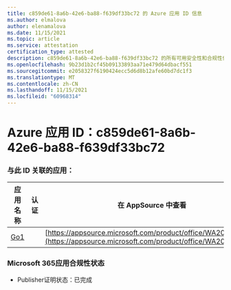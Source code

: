 ```yaml
---
title: c859de61-8a6b-42e6-ba88-f639df33bc72 的 Azure 应用 ID 信息
ms.author: elmalova
author: elenamalova
ms.date: 11/15/2021
ms.topic: article
ms.service: attestation
certification_type: attested
description: c859de61-8a6b-42e6-ba88-f639df33bc72 的所有可用安全性和合规性信息。
ms.openlocfilehash: 9b23d1b2cf45b09133893aa71e479d64dbacf551
ms.sourcegitcommit: e2058327f6190424ecc5d6d8b12afe60bd7dc1f3
ms.translationtype: MT
ms.contentlocale: zh-CN
ms.lasthandoff: 11/15/2021
ms.locfileid: "60968314"
---
```

# <a name="azure-app-id-c859de61-8a6b-42e6-ba88-f639df33bc72"></a>Azure 应用 ID：c859de61-8a6b-42e6-ba88-f639df33bc72


### <a name="apps-associated-with-this-id"></a>与此 ID 关联的应用：
| **应用名称** | **认证** | **在 AppSource 中查看** |
|--------------|---------------|-----------------------|
| [Go1](https://docs.microsoft.com/microsoft-365-app-certification/forward/WA200001484) |  | [https://appsource.microsoft.com/product/office/WA200001484](https://appsource.microsoft.com/product/office/WA200001484) |

### <a name="microsoft-365-app-compliance-status"></a>Microsoft 365应用合规性状态
- Publisher证明状态：已完成
